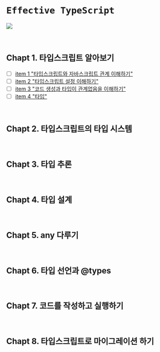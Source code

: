 # `Effective TypeScript`

![](https://effectivetypescript.com/images/cover.jpg)

&nbsp;

## Chapt 1. 타입스크립트 알아보기

- [ ] [item 1 "타입스크립트와 자바스크립트 관계 이해하기"](https://github.com/zwonlala/TIL/blob/master/ts/effective_typescript/item01.md)
- [ ] [item 2 "타입스크립트 설정 이해하기"](https://github.com/zwonlala/TIL/blob/master/ts/effective_typescript/item02.md)
- [ ] [item 3 "코드 생성과 타입이 관계없음을 이해하기"](https://github.com/zwonlala/TIL/blob/master/ts/effective_typescript/item03.md)
- [ ] [item 4 "타입"]()

&nbsp;

## Chapt 2. 타입스크립트의 타입 시스템

&nbsp;

## Chapt 3. 타입 추론

&nbsp;

## Chapt 4. 타입 설계

&nbsp;

## Chapt 5. any 다루기

&nbsp;

## Chapt 6. 타입 선언과 @types

&nbsp;

## Chapt 7. 코드를 작성하고 실행하기

&nbsp;

## Chapt 8. 타입스크립트로 마이그레이션 하기

&nbsp;


&nbsp;
&nbsp;
&nbsp;
&nbsp;



